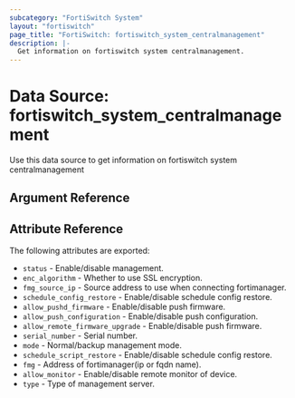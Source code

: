 ```yaml
---
subcategory: "FortiSwitch System"
layout: "fortiswitch"
page_title: "FortiSwitch: fortiswitch_system_centralmanagement"
description: |-
  Get information on fortiswitch system centralmanagement.
---
```


# Data Source: fortiswitch_system_centralmanagement
Use this data source to get information on fortiswitch system centralmanagement

## Argument Reference



## Attribute Reference

The following attributes are exported:

* `status` - Enable/disable management.
* `enc_algorithm` - Whether to use SSL encryption.
* `fmg_source_ip` - Source address to use when connecting fortimanager.
* `schedule_config_restore` - Enable/disable schedule config restore.
* `allow_pushd_firmware` - Enable/disable push firmware.
* `allow_push_configuration` - Enable/disable push configuration.
* `allow_remote_firmware_upgrade` - Enable/disable push firmware.
* `serial_number` - Serial number.
* `mode` - Normal/backup management mode.
* `schedule_script_restore` - Enable/disable schedule config restore.
* `fmg` - Address of fortimanager(ip or fqdn name).
* `allow_monitor` - Enable/disable remote monitor of device.
* `type` - Type of management server.

